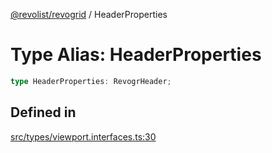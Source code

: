 [@revolist/revogrid](README.md) / HeaderProperties

# Type Alias: HeaderProperties

```ts
type HeaderProperties: RevogrHeader;
```

## Defined in

[src/types/viewport.interfaces.ts:30](https://github.com/revolist/revogrid/blob/1d7f63e049242097564b7da6ec33fe3875543951/src/types/viewport.interfaces.ts#L30)
